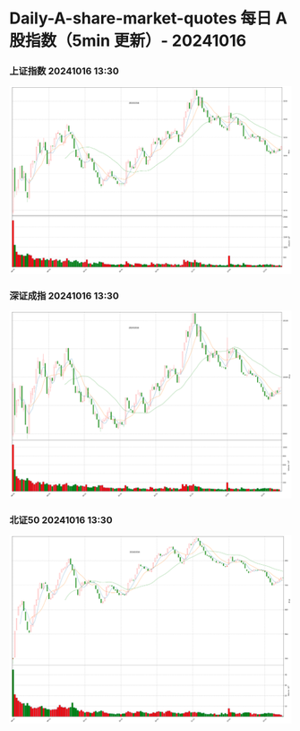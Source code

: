 
# Daily-A-share-market-quotes 每日 A 股指数（5min 更新）- 20241016

### 上证指数 20241016 13:30
![](./fig/2024/10/20241016-sh000001.png)

### 深证成指 20241016 13:30
![](./fig/2024/10/20241016-sz399001.png)

### 北证50 20241016 13:30
![](./fig/2024/10/20241016-bj899050.png)

